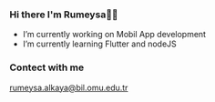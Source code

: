 ### Hi there I'm Rumeysa🙋‍♀️
- I’m currently working on Mobil App development
- I’m currently learning Flutter and nodeJS


### Contect with me
rumeysa.alkaya@bil.omu.edu.tr


<!--
**coderumo/coderumo** is a ✨ _special_ ✨ repository because its `README.md` (this file) appears on your GitHub profile.

Here are some ideas to get you started:

- 🔭 I’m currently working on Front-end 
- 🌱 I’m currently learning CSS JS 
- 👯 I’m looking to collaborate on ...
- 🤔 I’m looking for help with ...
- 💬 Ask me about ...
- 📫 How to reach me: ...
- 😄 Pronouns: ...
- ⚡ Fun fact: ...
-->
